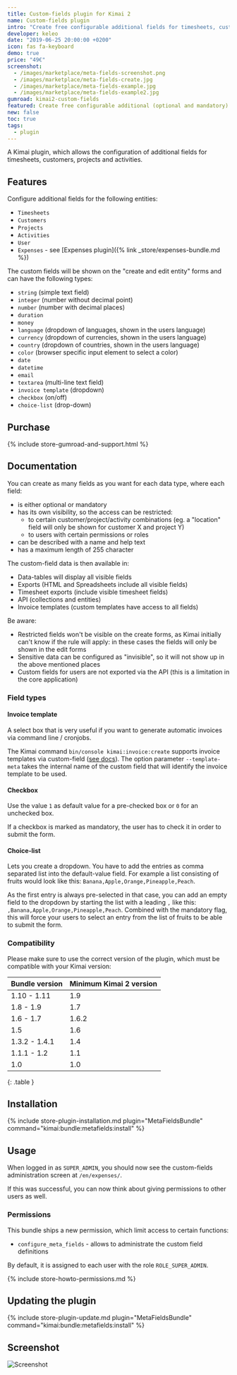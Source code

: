 ```yaml
---
title: Custom-fields plugin for Kimai 2
name: Custom-fields plugin
intro: "Create free configurable additional fields for timesheets, customers, projects, activities and users."
developer: keleo
date: "2019-06-25 20:00:00 +0200"
icon: fas fa-keyboard
demo: true 
price: "49€"
screenshot: 
  - /images/marketplace/meta-fields-screenshot.png
  - /images/marketplace/meta-fields-create.jpg
  - /images/marketplace/meta-fields-example.jpg
  - /images/marketplace/meta-fields-example2.jpg
gumroad: kimai2-custom-fields
featured: Create free configurable additional (optional and mandatory) fields for timesheets, customers, projects and activities in various formats. 
new: false
toc: true
tags:
  - plugin
---
```


A Kimai plugin, which allows the configuration of additional fields for timesheets, customers, projects and activities.

## Features

Configure additional fields for the following entities:

- `Timesheets`
- `Customers`
- `Projects`
- `Activities`
- `User`
- `Expenses` - see [Expenses plugin]({% link _store/expenses-bundle.md %})

The custom fields will be shown on the "create and edit entity" forms and can have the following types:

- `string` (simple text field)
- `integer` (number without decimal point)
- `number` (number with decimal places)
- `duration`
- `money`
- `language` (dropdown of languages, shown in the users language)
- `currency` (dropdown of currencies, shown in the users language)
- `country` (dropdown of countries, shown in the users language)
- `color` (browser specific input element to select a color)
- `date`
- `datetime`
- `email`
- `textarea` (multi-line text field)
- `invoice template` (dropdown)
- `checkbox` (on/off)
- `choice-list` (drop-down)

## Purchase

{% include store-gumroad-and-support.html %}

## Documentation

You can create as many fields as you want for each data type, where each field:

- is either optional or mandatory
- has its own visibility, so the access can be restricted:
    - to certain customer/project/activity combinations (eg. a "location" field will only be shown for customer X and project Y)
    - to users with certain permissions or roles
- can be described with a name and help text
- has a maximum length of 255 character

The custom-field data is then available in:

- Data-tables will display all visible fields
- Exports (HTML and Spreadsheets include all visible fields)
- Timesheet exports (include visible timesheet fields)
- API (collections and entities)
- Invoice templates (custom templates have access to all fields)

Be aware:

- Restricted fields won't be visible on the create forms, as Kimai initially can't know if the rule will apply: in these cases the fields will only be shown in the edit forms
- Sensitive data can be configured as "invisible", so it will not show up in the above mentioned places
- Custom fields for users are not exported via the API (this is a limitation in the core application) 

### Field types

#### Invoice template

A select box that is very useful if you want to generate automatic invoices via command line / cronjobs.

The Kimai command `bin/console kimai:invoice:create` supports invoice templates via custom-field ([see docs](https://www.kimai.org/documentation/invoices.html#create-invoices-with-cronjobs)).
The option parameter `--template-meta` takes the internal name of the custom field that will identify the invoice template to be used.

#### Checkbox

Use the value `1` as default value for a pre-checked box or `0` for an unchecked box.

If a checkbox is marked as mandatory, the user has to check it in order to submit the form.

#### Choice-list 

Lets you create a dropdown. You have to add the entries as comma separated list into the default-value field.
For example a list consisting of fruits would look like this: `Banana,Apple,Orange,Pineapple,Peach`.

As the first entry is always pre-selected in that case, you can add an empty field to the dropdown by starting the list 
with a leading `,` like this: `,Banana,Apple,Orange,Pineapple,Peach`. Combined with the mandatory flag, this will force 
your users to select an entry from the list of fruits to be able to submit the form.

### Compatibility

Please make sure to use the correct version of the plugin, which must be compatible with your Kimai version:

| Bundle version    | Minimum Kimai 2 version   |
| ---               |---                        |
| 1.10 - 1.11       | 1.9                       |
| 1.8 - 1.9         | 1.7                       |
| 1.6 - 1.7         | 1.6.2                     |
| 1.5               | 1.6                       |
| 1.3.2 - 1.4.1     | 1.4                       |
| 1.1.1 - 1.2       | 1.1                       |
| 1.0               | 1.0                       |
{: .table }

## Installation

{% include store-plugin-installation.md plugin="MetaFieldsBundle" command="kimai:bundle:metafields:install" %}

## Usage

When logged in as `SUPER_ADMIN`, you should now see the custom-fields administration screen at `/en/expenses/`.

If this was successful, you can now think about giving permissions to other users as well.

### Permissions

This bundle ships a new permission, which limit access to certain functions:

- `configure_meta_fields` - allows to administrate the custom field definitions

By default, it is assigned to each user with the role `ROLE_SUPER_ADMIN`.

{% include store-howto-permissions.md %}
 
## Updating the plugin
 
{% include store-plugin-update.md plugin="MetaFieldsBundle" command="kimai:bundle:metafields:install" %}

## Screenshot

![Screenshot](https://www.kimai.org/images/marketplace/meta-fields-screenshot.png)
 
